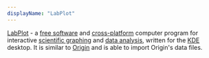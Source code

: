 ```yaml
---
displayName: "LabPlot"
---
```


[LabPlot](https://labplot.kde.org/) - a [free software](https://en.wikipedia.org/wiki/Free_software) and [cross-platform](https://en.wikipedia.org/wiki/Cross-platform) computer program for interactive [scientific graphing](<https://en.wikipedia.org/wiki/Plot_(graphics)>) and [data analysis](https://en.wikipedia.org/wiki/Data_analysis), written for the [KDE](https://en.wikipedia.org/wiki/KDE) desktop. It is similar to [Origin](<https://en.wikipedia.org/wiki/Origin_(data_analysis_software)>) and is able to import Origin's data files.
